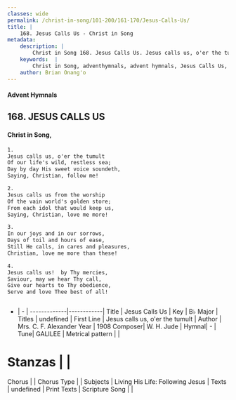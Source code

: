 ```yaml
---
classes: wide
permalink: /christ-in-song/101-200/161-170/Jesus-Calls-Us/
title: |
    168. Jesus Calls Us - Christ in Song
metadata:
    description: |
        Christ in Song 168. Jesus Calls Us. Jesus calls us, o'er the tumult Of our life's wild, restless sea; Day by day His sweet voice soundeth, Saying, Christian, follow me!
    keywords:  |
        Christ in Song, adventhymnals, advent hymnals, Jesus Calls Us, Jesus calls us, o'er the tumult. 
    author: Brian Onang'o
---
```


#### Advent Hymnals
## 168. JESUS CALLS US
####  Christ in Song,

```txt
1.
Jesus calls us, o'er the tumult
Of our life's wild, restless sea;
Day by day His sweet voice soundeth,
Saying, Christian, follow me!

2.
Jesus calls us from the worship
Of the vain world's golden store;
From each idol that would keep us,
Saying, Christian, love me more!

3.
In our joys and in our sorrows,
Days of toil and hours of ease,
Still He calls, in cares and pleasures,
Christian, love me more than these!

4.
Jesus calls us!  by Thy mercies,
Saviour, may we hear Thy call,
Give our hearts to Thy obedience,
Serve and love Thee best of all!



```

- |   -  |
-------------|------------|
Title | Jesus Calls Us |
Key | B♭ Major |
Titles | undefined |
First Line | Jesus calls us, o'er the tumult |
Author | Mrs. C. F. Alexander
Year | 1908
Composer| W. H. Jude |
Hymnal|  - |
Tune| GALILEE |
Metrical pattern | |
# Stanzas |  |
Chorus |  |
Chorus Type |  |
Subjects | Living His Life: Following Jesus |
Texts | undefined |
Print Texts | 
Scripture Song |  |
    
